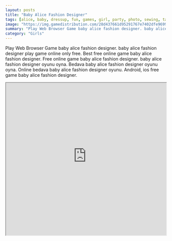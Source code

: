 ```yaml
---
layout: posts
title: "Baby Alice Fashion Designer"
tags: [alice, baby, dressup, fun, games, girl, party, photo, sewing, tailoring, free, online, games, oyna, game, free, games, play, play, games]
image: "https://img.gamedistribution.com/28d437661d95291767e7402dfe969962.jpg"
summary: "Play Web Browser Game baby alice fashion designer. baby alice fashion designer play game online only free. Best free online game baby alice fashion designer. Free online game baby alice fashion designer. baby alice fashion designer oyunu oyna. Bedava baby alice fashion designer oyunu oyna. Online bedava baby alice fashion designer oyunu. Android, ios free game baby alice fashion designer."
category: "Girls"
---
```


Play Web Browser Game baby alice fashion designer. baby alice fashion designer play game online only free. Best free online game baby alice fashion designer. Free online game baby alice fashion designer. baby alice fashion designer oyunu oyna. Bedava baby alice fashion designer oyunu oyna. Online bedava baby alice fashion designer oyunu. Android, ios free game baby alice fashion designer.

<iframe width="100%" height="480px;" src="https://flash.gamedistribution.com?game=28d437661d95291767e7402dfe969962"></iframe>
